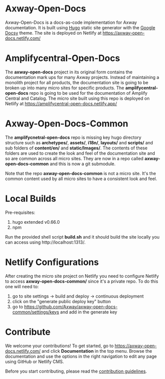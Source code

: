 # Axway-Open-Docs

Axway-Open-Docs is a docs-as-code implementation for Axway documentation. It is built using [Hugo](https://gohugo.io/) static site generator with the [Google Docsy](https://github.com/google/docsy) theme. The site is deployed on Netlify at <https://axway-open-docs.netlify.com/>

# Amplifycentral-Open-Docs

The **axway-open-docs** project in its original form contains the documentation mark ups for many Axway projects. Instead of maintaining a monolith project for all products, the documentation site is going to be broken up into many micro sites for specific products. The **amplifycentral-open-docs** repo is going to be used for the documentation of Amplify Central and Catalog. The micro site built using this repo is deployed on Netlify at <https://amplifycentral-open-docs.netlify.app/>

# Axway-Open-Docs-Common

The **amplifycnetral-open-docs** repo is missing key hugo directory structure such as **archetypes/**, **assets/**, **i18n/**, **layouts/** and **scripts/** and sub folders of **content/en/** and **static/Images/**. The contents of these folders are used to create the look and feel of the documentation site and so are common across all micro sites. They are now in a repo called **axway-open-docs-common** and this is now a git submodule.

Note that the repo **axway-open-docs-common** is not a micro site. It's the common content used by all micro sites to have a consistent look and feel.

# Local Builds

Pre-requisites:
1. hugo extended v0.66.0
1. npm

Run the provided shell script **build.sh** and it should build the site locally you can access using http://localhost:1313/.


# Netlify Configurations

After creating the micro site project on Netlify you need to configure Netlify to access **axway-open-docs-common/** since it's a private repo. To do this one will need to:
1. go to site settings -> build and deploy -> continuous deployment
1. click on the "generate public deploy key" button
1. go to https://github.com/Axway/axway-open-docs-common/settings/keys and add in the generate key

# Contribute

We welcome your contributions! To get started, go to <https://axway-open-docs.netlify.com/> and click **Documentation** in the top menu. Browse the documentation and use the options in the right navigation to edit any page using GitHub or Netlify CMS.

Before you start contributing, please read the [contribution guidelines](https://axway-open-docs.netlify.com/docs/contribution_guidelines/).
